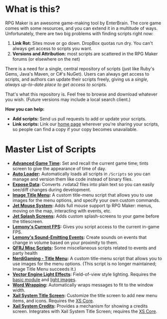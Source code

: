 # What is this?

RPG Maker is an awesome game-making tool by EnterBrain. The core game comes with some resources, and you can extend it in a multitude of ways. Unfortunately, there are two big problems with finding scripts right now:

1. **Link Rot:** Sites move or go down. DropBox quotas run dry. You can't always get access to scripts you want.
2. **Versions and Attribution:** most scripts are scattered in the RPG Maker forums (or elsewhere on the net)

There is a need for a single, central repository of scripts (just like Ruby's Gems, Java's Maven, or C#'s NuGet). Users can always get access to scripts, and authors can update their scripts freely, giving us a *single, always up-to-date place to get access to scripts.*

That's what this repository is. Feel free to browse and download whatever you wish. (Future versions may include a local search client.)

**How you can help:**

- **Add scripts:** Send us pull requests to add or update your scripts.
- **Link scripts:** Link our [home page](http://ashes999.github.io/rpg-maker-resources) wherever you're sharing your scripts, so people can find a copy if your copy becomes unavailable.

# Master List of Scripts

- **[Advanced Game Time](https://github.com/ashes999/rpg-maker-resources/blob/gh-pages/vx-ace/scripts/advanced_game_time.rb):** Set and recall the current game time; tints screen to give the appearance of time of day.
- **[Auto Loader](https://github.com/ashes999/rpg-maker-resources/blob/gh-pages/vx-ace/scripts/auto_loader.rb):** Automatically loads all scripts in `/Scripts` so you can manage and version them like code instead of binary files.
- **[Expose Data](https://github.com/ashes999/rpg-maker-resources/blob/gh-pages/vx-ace/scripts/expose_data.rb):** Converts .rvdata2 files into plain text so you can easily see/diff changes during development.
- **[Image Title Menu](https://github.com/ashes999/rpg-maker-resources/blob/gh-pages/vx-ace/scripts/image_title_menu.rb):** A custom title-menu script that allows you to use images for the menu options, and specify your own custom commands.
- **[Jet Mouse System](https://github.com/ashes999/rpg-maker-resources/blob/gh-pages/vx-ace/scripts/jet_mouse_system.rb):** Adds full mouse support tp RPG Maker: menus, moving on the map, interacting with events, etc.
- **[Jet Splash Screens](https://github.com/ashes999/rpg-maker-resources/blob/gh-pages/vx-ace/scripts/jet_splash_screens.rb):** Adds custom splash-screens to your game before the titlescreen.
- **[Lemony's Current FPS](https://github.com/ashes999/rpg-maker-resources/blob/gh-pages/vx-ace/scripts/lemonys_current_fps.rb):** Gives you script access to the current in-game FPS.
- **[Lemony's Sound-Emitting Events](https://github.com/ashes999/rpg-maker-resources/blob/gh-pages/vx-ace/scripts/lemonys_sound_emitting_events.rb):** Create sounds on events that change in volume based on your proximity to them.
- **[QFRJ Misc Scripts](https://github.com/ashes999/rpg-maker-resources/blob/gh-pages/vx-ace/scripts/qfrj_misc_scripts.rb):** Some miscellaneous scripts related to events and party health
- **[NerdiGaming - Title Menu](https://github.com/ashes999/rpg-maker-resources/blob/gh-pages/vx-ace/scripts/nerdigaming_title_menu.rb):** A custom title-menu script that allows you to use images for the menu options. (This script is no longer maintained; Image Title Menu succeeds it.)
- **[Vector Engine Light Effects](https://github.com/ashes999/rpg-maker-resources/blob/gh-pages/vx-ace/scripts/vector_engine_light_effects.rb):** Field-of-view style lighting. Requires the [basic module](https://github.com/ashes999/rpg-maker-resources/blob/gh-pages/vx-ace/scripts/vector_engine_basic_module.rb) and [light images](https://github.com/ashes999/rpg-maker-resources/blob/gh-pages/vx-ace/scripts/victor_engine_light_effects_images.zip).
- **[Word Wrapping](https://github.com/ashes999/rpg-maker-resources/blob/gh-pages/vx-ace/scripts/word_wrapping_by_killozapit.rb):** Automatically wraps messages to fit to the window width.
- **[Xail System Title Screen](https://github.com/ashes999/rpg-maker-resources/blob/gh-pages/vx-ace/scripts/xail_system_title.rb):** Customize the title screen to add new menu items, and icons. Requires the [XS Core](https://github.com/ashes999/rpg-maker-resources/blob/gh-pages/vx-ace/scripts/xail_system_core.rb).
- **[Xail System Credits](https://github.com/ashes999/rpg-maker-resources/blob/gh-pages/vx-ace/scripts/xail_system_credits.rb):** Provides a mechanism for showing a credits screen. Integrates with Xail System Title Screen; requires the [XS Core](https://github.com/ashes999/rpg-maker-resources/blob/gh-pages/vx-ace/scripts/xail_system_core.rb).
